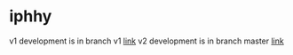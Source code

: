 # iphhy


v1 development is in branch v1 [link](https://github.com/oberlademeister/iphhy/tree/v1)
v2 development is in branch master [link](https://github.com/oberlademeister/iphhy/tree/master)

